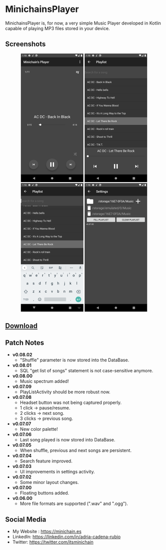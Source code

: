 # MinichainsPlayer

MinichainsPlayer is, for now, a very simple Music Player developed in Kotlin capable of playing MP3 files stored in your device.


## Screenshots
<p align="center">
  <img src="/screenshots/screenshot_01.png" width="200px"</img>
  <img src="/screenshots/screenshot_02.png" width="200px"</img>
  <img src="/screenshots/screenshot_03.png" width="200px"</img>
  <img src="/screenshots/screenshot_04.png" width="200px"</img>
</p>

## [Download](https://drive.google.com/drive/folders/10KyrqIDndmg9OG2f7F3hEFRlLv14OL0Z?usp=sharing)

## Patch Notes

* **v0.08.02**
    * "Shuffle" parameter is now stored into the DataBase.
* **v0.08.01**
    * SQL "get list of songs" statement is not case-sensitive anymore.
* **v0.08.00**
    * Music spectrum added!
* **v0.07.09**
    * PlayListActivity should be more robust now.
* **v0.07.08**
    * Headset button was not being captured properly.
    * 1 click -> pause/resume.
    * 2 clicks -> next song.
    * 3 clicks -> previous song.
* **v0.07.07**
    * New color palette!
* **v0.07.06**
    * Last song played is now stored into DataBase.
* **v0.07.05**
    * When shuffle, previous and next songs are persistent.
* **v0.07.04**
    * Search feature improved.
* **v0.07.03**
    * UI improvements in settings activity.
* **v0.07.02**
    * Some minor layout changes.
* **v0.07.00**
    * Floating buttons added.
* **v0.06.00**
    * More file formats are supported (".wav" and ".ogg").

## Social Media
- My Website : https://minichain.es
- LinkedIn: https://linkedin.com/in/adria-cadena-rubio
- Twitter: https://twitter.com/itsminichain